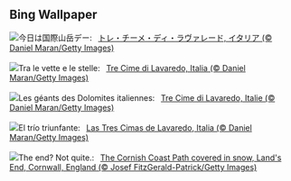 ## Bing Wallpaper
![](https://www.bing.com/th?id=OHR.DolomitesSky_JA-JP9035342357_UHD.jpg&w=1000)今日は国際山岳デー:&nbsp;&ensp;[トレ・チーメ・ディ・ラヴァレード, イタリア (© Daniel Maran/Getty Images)](https://www.bing.com/th?id=OHR.DolomitesSky_JA-JP9035342357_UHD.jpg)
<br><br/>
![](https://www.bing.com/th?id=OHR.DolomitesSky_IT-IT8572597126_UHD.jpg&w=1000)Tra le vette e le stelle:&nbsp;&ensp;[Tre Cime di Lavaredo, Italia (© Daniel Maran/Getty Images)](https://www.bing.com/th?id=OHR.DolomitesSky_IT-IT8572597126_UHD.jpg)
<br><br/>
![](https://www.bing.com/th?id=OHR.DolomitesSky_FR-FR2183933361_UHD.jpg&w=1000)Les géants des Dolomites italiennes:&nbsp;&ensp;[Tre Cime di Lavaredo, Italie (© Daniel Maran/Getty Images)](https://www.bing.com/th?id=OHR.DolomitesSky_FR-FR2183933361_UHD.jpg)
<br><br/>
![](https://www.bing.com/th?id=OHR.DolomitesSky_ES-ES7667848541_UHD.jpg&w=1000)El trío triunfante:&nbsp;&ensp;[Las Tres Cimas de Lavaredo, Italia (© Daniel Maran/Getty Images)](https://www.bing.com/th?id=OHR.DolomitesSky_ES-ES7667848541_UHD.jpg)
<br><br/>
![](https://www.bing.com/th?id=OHR.CornwallSnow_EN-GB4665693943_UHD.jpg&w=1000)The end? Not quite.:&nbsp;&ensp;[The Cornish Coast Path covered in snow, Land's End, Cornwall, England (© Josef FitzGerald-Patrick/Getty Images)](https://www.bing.com/th?id=OHR.CornwallSnow_EN-GB4665693943_UHD.jpg)
<br><br/>
